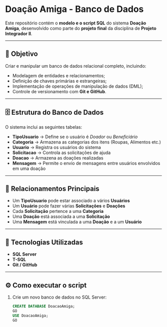 # Doação Amiga - Banco de Dados

Este repositório contém o **modelo e o script SQL** do sistema **Doação Amiga**, desenvolvido como parte do **projeto final** da disciplina de **Projeto Integrador II**.

---

## 🎯 Objetivo

Criar e manipular um banco de dados relacional completo, incluindo:
- Modelagem de entidades e relacionamentos;
- Definição de chaves primárias e estrangeiras;
- Implementação de operações de manipulação de dados (DML);
- Controle de versionamento com **Git e GitHub**.

---

## 🗄️ Estrutura do Banco de Dados

O sistema inclui as seguintes tabelas:

- **TipoUsuario** → Define se o usuário é *Doador* ou *Beneficiário*  
- **Categoria** → Armazena as categorias dos itens (Roupas, Alimentos etc.)  
- **Usuario** → Registra os usuários do sistema  
- **Solicitacao** → Controla as solicitações de ajuda  
- **Doacao** → Armazena as doações realizadas  
- **Mensagem** → Permite o envio de mensagens entre usuários envolvidos em uma doação  

---

## 🧩 Relacionamentos Principais

- Um **TipoUsuario** pode estar associado a vários **Usuários**  
- Um **Usuário** pode fazer várias **Solicitações** e **Doações**  
- Cada **Solicitação** pertence a uma **Categoria**  
- Uma **Doação** está associada a uma **Solicitação**  
- Uma **Mensagem** está vinculada a uma **Doação** e a um **Usuário**

---

## 🧠 Tecnologias Utilizadas
- **SQL Server**
- **T-SQL**
- **Git / GitHub**

---

## ⚙️ Como executar o script

1. Crie um novo banco de dados no SQL Server:
   ```sql
   CREATE DATABASE DoacaoAmiga;
   GO
   USE DoacaoAmiga;
   GO
